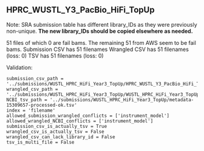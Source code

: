 ## HPRC_WUSTL_Y3_PacBio_HiFi_TopUp

Note: SRA submission table has different library_IDs as they were previously non-unique. **The new library_IDs should be copied elsewhere as needed.**

51 files of which 0 are fail bams. The remaining 51 from AWS seem to be fail bams.
Submission CSV has 51 filenames
Wrangled CSV has 51 filenames (loss: 0)
TSV has 51 filenames (loss: 0)

Validation:
```
submission_csv_path = '../submissions/WUSTL_HPRC_HiFi_Year3_TopUp/HPRC_WUSTL_Y3_PacBio_HiFi_TopUp_Metadata_Submission_v0.1.tsv'
wrangled_csv_path = '../submissions/WUSTL_HPRC_HiFi_Year3_TopUp/WUSTL_HPRC_HiFi_Year3_TopUp_data_table.csv'
NCBI_tsv_path = '../submissions/WUSTL_HPRC_HiFi_Year3_TopUp/metadata-15309657-processed-ok.tsv'
index = 'filename'
allowed_submission_wrangled_conflicts = ['instrument_model']
allowed_wrangled_NCBI_conflicts = ['instrument_model']
submission_csv_is_actually_tsv = True
wrangled_csv_is_actually_tsv = False
wrangled_csv_can_lack_library_id = False
tsv_is_multi_file = False
```